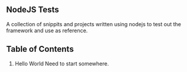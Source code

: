 NodeJS Tests
------------
A collection of snippits and projects written using nodejs to test out the framework and use as reference.

Table of Contents
-----------------
1.	Hello World
		Need to start somewhere.


